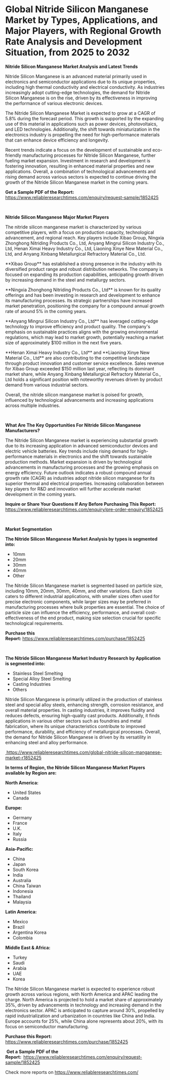 <p><h1>Global Nitride Silicon Manganese Market by Types, Applications, and Major Players, with Regional Growth Rate Analysis and Development Situation, from 2025 to 2032</h1></p><p><strong>Nitride Silicon Manganese Market Analysis and Latest Trends</strong></p>
<p><p>Nitride Silicon Manganese is an advanced material primarily used in electronics and semiconductor applications due to its unique properties, including high thermal conductivity and electrical conductivity. As industries increasingly adopt cutting-edge technologies, the demand for Nitride Silicon Manganese is on the rise, driven by its effectiveness in improving the performance of various electronic devices.</p><p>The Nitride Silicon Manganese Market is expected to grow at a CAGR of 5.8% during the forecast period. This growth is supported by the expanding use of this material in applications such as power devices, photovoltaics, and LED technologies. Additionally, the shift towards miniaturization in the electronics industry is propelling the need for high-performance materials that can enhance device efficiency and longevity.</p><p>Recent trends indicate a focus on the development of sustainable and eco-friendly manufacturing processes for Nitride Silicon Manganese, further fueling market expansion. Investment in research and development is fostering innovation, resulting in enhanced material properties and new applications. Overall, a combination of technological advancements and rising demand across various sectors is expected to continue driving the growth of the Nitride Silicon Manganese market in the coming years.</p></p>
<p><strong>Get a Sample PDF of the Report:&nbsp;</strong> <a href="https://www.reliableresearchtimes.com/enquiry/request-sample/1852425?utm_campaign=2934&utm_medium=2&utm_source=Github&utm_content=ia&utm_term=03042025&utm_id=nitride-silicon-manganese">https://www.reliableresearchtimes.com/enquiry/request-sample/1852425</a></p>
<p>&nbsp;</p>
<p><strong>Nitride Silicon Manganese Major Market Players</strong></p>
<p><p>The nitride silicon manganese market is characterized by various competitive players, with a focus on production capacity, technological advancement, and regional reach. Key players include Xibao Group, Ningxia Zhonghong Nitriding Products Co., Ltd, Anyang Mingrui Silicon Industry Co., Ltd, Henan Ximai Heavy Industry Co., Ltd, Liaoning Xinye New Material Co., Ltd, and Anyang Xinbang Metallurgical Refractory Material Co., Ltd.</p><p>**Xibao Group** has established a strong presence in the industry with its diversified product range and robust distribution networks. The company is focused on expanding its production capabilities, anticipating growth driven by increasing demand in the steel and metallurgy sectors. </p><p>**Ningxia Zhonghong Nitriding Products Co., Ltd** is known for its quality offerings and has been investing in research and development to enhance its manufacturing processes. Its strategic partnerships have increased market penetration, positioning the company for a compound annual growth rate of around 5% in the coming years.</p><p>**Anyang Mingrui Silicon Industry Co., Ltd** has leveraged cutting-edge technology to improve efficiency and product quality. The company's emphasis on sustainable practices aligns with the growing environmental regulations, which may lead to market growth, potentially reaching a market size of approximately $100 million in the next five years.</p><p>**Henan Ximai Heavy Industry Co., Ltd** and **Liaoning Xinye New Material Co., Ltd** are also contributing to the competitive landscape through product innovation and customer service excellence. Sales revenue for Xibao Group exceeded $150 million last year, reflecting its dominant market share, while Anyang Xinbang Metallurgical Refractory Material Co., Ltd holds a significant position with noteworthy revenues driven by product demand from various industrial sectors.</p><p>Overall, the nitride silicon manganese market is poised for growth, influenced by technological advancements and increasing applications across multiple industries.</p></p>
<p>&nbsp;</p>
<p><strong>What Are The Key Opportunities For Nitride Silicon Manganese Manufacturers?</strong></p>
<p><p>The Nitride Silicon Manganese market is experiencing substantial growth due to its increasing application in advanced semiconductor devices and electric vehicle batteries. Key trends include rising demand for high-performance materials in electronics and the shift towards sustainable production methods. Market expansion is driven by technological advancements in manufacturing processes and the growing emphasis on energy efficiency. Future outlook indicates a robust compound annual growth rate (CAGR) as industries adopt nitride silicon manganese for its superior thermal and electrical properties. Increasing collaboration between key players for R&D and innovation will further accelerate market development in the coming years.</p></p>
<p><strong>Inquire or Share Your Questions If Any Before Purchasing This Report:</strong> <a href="https://www.reliableresearchtimes.com/enquiry/pre-order-enquiry/1852425?utm_campaign=2934&utm_medium=2&utm_source=Github&utm_content=ia&utm_term=03042025&utm_id=nitride-silicon-manganese">https://www.reliableresearchtimes.com/enquiry/pre-order-enquiry/1852425</a></p>
<p>&nbsp;</p>
<p><strong>Market Segmentation</strong></p>
<p><strong>The Nitride Silicon Manganese Market Analysis by types is segmented into:</strong></p>
<p><ul><li>10mm</li><li>20mm</li><li>30mm</li><li>40mm</li><li>Other</li></ul></p>
<p><p>The Nitride Silicon Manganese market is segmented based on particle size, including 10mm, 20mm, 30mm, 40mm, and other variations. Each size caters to different industrial applications, with smaller sizes often used for precise electronic components, while larger sizes may be preferred in manufacturing processes where bulk properties are essential. The choice of particle size can influence the efficiency, performance, and overall cost-effectiveness of the end product, making size selection crucial for specific technological requirements.</p></p>
<p><strong>Purchase this Report:&nbsp;</strong><a href="https://www.reliableresearchtimes.com/purchase/1852425?utm_campaign=2934&utm_medium=2&utm_source=Github&utm_content=ia&utm_term=03042025&utm_id=nitride-silicon-manganese">https://www.reliableresearchtimes.com/purchase/1852425</a></p>
<p>&nbsp;</p>
<p><strong>The Nitride Silicon Manganese Market Industry Research by Application is segmented into:</strong></p>
<p><ul><li>Stainless Steel Smelting</li><li>Special Alloy Steel Smelting</li><li>Casting Industries</li><li>Others</li></ul></p>
<p><p>Nitride Silicon Manganese is primarily utilized in the production of stainless steel and special alloy steels, enhancing strength, corrosion resistance, and overall material properties. In casting industries, it improves fluidity and reduces defects, ensuring high-quality cast products. Additionally, it finds applications in various other sectors such as foundries and metal fabrication, where its unique characteristics contribute to improved performance, durability, and efficiency of metallurgical processes. Overall, the demand for Nitride Silicon Manganese is driven by its versatility in enhancing steel and alloy performance.</p></p>
<p><a href="https://www.reliableresearchtimes.com/global-nitride-silicon-manganese-market-r1852425?utm_campaign=2934&utm_medium=2&utm_source=Github&utm_content=ia&utm_term=03042025&utm_id=nitride-silicon-manganese">&nbsp;https://www.reliableresearchtimes.com/global-nitride-silicon-manganese-market-r1852425</a></p>
<p><strong>In terms of Region, the Nitride Silicon Manganese Market Players available by Region are:</strong></p>
<p>
    <p> <strong> North America: </strong>
        <ul>
            <li>United States</li>
            <li>Canada</li>
        </ul>
        </p> 
    <p> <strong> Europe: </strong>
        <ul>
            <li>Germany</li>
            <li>France</li>
            <li>U.K.</li>
            <li>Italy</li>
            <li>Russia</li>
        </ul>
        </p> 
    <p> <strong> Asia-Pacific: </strong>
        <ul>
            <li>China</li>
            <li>Japan</li>
            <li>South Korea</li>
            <li>India</li>
            <li>Australia</li>
            <li>China Taiwan</li>
            <li>Indonesia</li>
            <li>Thailand</li>
            <li>Malaysia</li>
        </ul>
        </p> 
    <p> <strong> Latin America: </strong>
        <ul>
            <li>Mexico</li>
            <li>Brazil</li>
            <li>Argentina Korea</li>
            <li>Colombia</li>
        </ul>
        </p> 
    <p> <strong> Middle East & Africa: </strong>
        <ul>
            <li>Turkey</li>
            <li>Saudi</li>
            <li>Arabia</li>
            <li>UAE</li>
            <li>Korea</li>
        </ul>
    </p>
    </p>
<p><p>The Nitride Silicon Manganese market is expected to experience robust growth across various regions, with North America and APAC leading the charge. North America is projected to hold a market share of approximately 35%, driven by advancements in technology and increasing demand in the electronics sector. APAC is anticipated to capture around 30%, propelled by rapid industrialization and urbanization in countries like China and India. Europe accounts for 25%, while China alone represents about 20%, with its focus on semiconductor manufacturing. </p></p>
<p><strong>Purchase this Report: </strong><a href="https://www.reliableresearchtimes.com/purchase/1852425?utm_campaign=2934&utm_medium=2&utm_source=Github&utm_content=ia&utm_term=03042025&utm_id=nitride-silicon-manganese">https://www.reliableresearchtimes.com/purchase/1852425</a></p>
<p>&nbsp;<strong>Get a Sample PDF of the Report:&nbsp;&nbsp;</strong><a href="https://www.reliableresearchtimes.com/enquiry/request-sample/1852425?utm_campaign=2934&utm_medium=2&utm_source=Github&utm_content=ia&utm_term=03042025&utm_id=nitride-silicon-manganese">https://www.reliableresearchtimes.com/enquiry/request-sample/1852425</a></p>
<p><strong></strong></p>
<p>Check more reports on <a href="https://www.reliableresearchtimes.com/?utm_campaign=2934&utm_medium=2&utm_source=Github&utm_content=ia&utm_term=03042025&utm_id=nitride-silicon-manganese">https://www.reliableresearchtimes.com/</a></p>